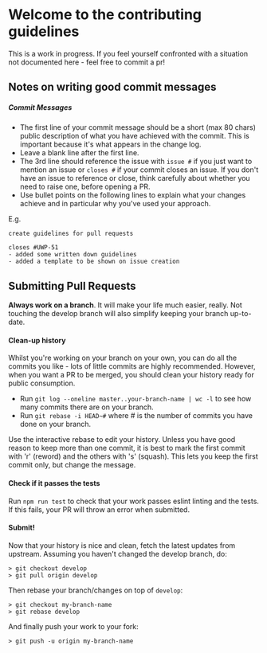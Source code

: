 # Welcome to the contributing guidelines
This is a work in progress. If you feel yourself confronted with a situation not documented here - feel free to commit a pr!

## Notes on writing good commit messages
##### Commit Messages
* The first line of your commit message should be a short (max 80 chars) public description of what you have achieved with the commit. This is important because it's what appears in the change log.
* Leave a blank line after the first line.
* The 3rd line should reference the issue with `issue #` if you just want to mention an issue or `closes #` if your commit closes an issue. If you don't have an issue to reference or close, think carefully about whether you need to raise one, before opening a PR.
* Use bullet points on the following lines to explain what your changes achieve and in particular why you've used your approach.

E.g.

```
create guidelines for pull requests

closes #UWP-51
- added some written down guidelines
- added a template to be shown on issue creation
```

## Submitting Pull Requests
**Always work on a branch**. It will make your life much easier, really. Not touching the develop branch will also simplify keeping your branch up-to-date.

#### Clean-up history
Whilst you're working on your branch on your own, you can do all the commits you like - lots of little commits are highly recommended.
However, when you want a PR to be merged, you should clean your history ready for public consumption.

- Run  `git log --oneline master..your-branch-name | wc -l`  to see how many commits there are on your branch.
- Run `git rebase -i HEAD~#` where # is the number of commits you have done on your branch.

Use the interactive rebase to edit your history.
Unless you have good reason to keep more than one commit, it is best to mark the first commit with 'r' (reword) and the others with 's' (squash).
This lets you keep the first commit only, but change the message.

#### Check if it passes the tests
Run `npm run test` to check that your work passes eslint linting and the tests.
If this fails, your PR will throw an error when submitted.

#### Submit!
Now that your history is nice and clean, fetch the latest updates from upstream. Assuming you haven't changed the develop branch, do:

    > git checkout develop
    > git pull origin develop

Then rebase your branch/changes on top of `develop`:

    > git checkout my-branch-name
    > git rebase develop

And finally push your work to your fork:

    > git push -u origin my-branch-name
